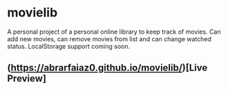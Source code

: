 # movielib

A personal project of a personal online library to keep track of movies. Can add new movies, can remove movies from list and can change watched status. LocalStorage support coming soon.

## (https://abrarfaiaz0.github.io/movielib/)[Live Preview]

